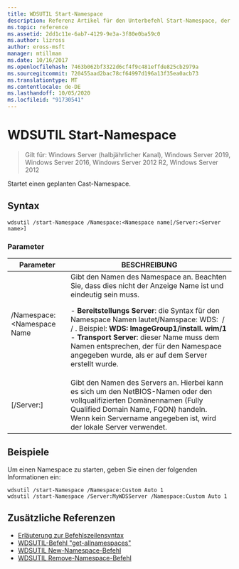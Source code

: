 ```yaml
---
title: WDSUTIL Start-Namespace
description: Referenz Artikel für den Unterbefehl Start-Namespace, der einen scheduled-Cast-Namespace startet.
ms.topic: reference
ms.assetid: 2dd1c11e-6ab7-4129-9e3a-3f80e0ba59c0
ms.author: lizross
author: eross-msft
manager: mtillman
ms.date: 10/16/2017
ms.openlocfilehash: 7463b062bf3322d6cf4f9c481effde825cb2979a
ms.sourcegitcommit: 720455aad2bac78cf64997d196a13f35ea0acb73
ms.translationtype: MT
ms.contentlocale: de-DE
ms.lasthandoff: 10/05/2020
ms.locfileid: "91730541"
---
```

# <a name="wdsutil-start-namespace"></a>WDSUTIL Start-Namespace

> Gilt für: Windows Server (halbjährlicher Kanal), Windows Server 2019, Windows Server 2016, Windows Server 2012 R2, Windows Server 2012

Startet einen geplanten Cast-Namespace.

## <a name="syntax"></a>Syntax
```
wdsutil /start-Namespace /Namespace:<Namespace name[/Server:<Server name>]
```
### <a name="parameters"></a>Parameter

|          Parameter          |                                                                                                                                                                                             BESCHREIBUNG                                                                                                                                                                                             |
|-----------------------------|-----------------------------------------------------------------------------------------------------------------------------------------------------------------------------------------------------------------------------------------------------------------------------------------------------------------------------------------------------------------------------------------------------|
| /Namespace: <Namespace Name| Gibt den Namen des Namespace an. Beachten Sie, dass dies nicht der Anzeige Name ist und eindeutig sein muss.<p>-   **Bereitstellungs Server**: die Syntax für den Namespace Namen lautet/Namspace: WDS: <Image group> / <Image name> / <Index> . Beispiel: **WDS: ImageGroup1/install. wim/1**<br />-   **Transport Server**: dieser Name muss dem Namen entsprechen, der für den Namespace angegeben wurde, als er auf dem Server erstellt wurde. |
|   [/Server:<Server name>]   |                                                                                                           Gibt den Namen des Servers an. Hierbei kann es sich um den NetBIOS-Namen oder den vollqualifizierten Domänennamen (Fully Qualified Domain Name, FQDN) handeln. Wenn kein Servername angegeben ist, wird der lokale Server verwendet.                                                                                                           |

## <a name="examples"></a>Beispiele
Um einen Namespace zu starten, geben Sie einen der folgenden Informationen ein:
```
wdsutil /start-Namespace /Namespace:Custom Auto 1
wdsutil /start-Namespace /Server:MyWDSServer /Namespace:Custom Auto 1
```
## <a name="additional-references"></a>Zusätzliche Referenzen
- [Erläuterung zur Befehlszeilensyntax](command-line-syntax-key.md)
- [WDSUTIL-Befehl "get-allnamespaces"](wdsutil-get-allnamespaces.md)
- [WDSUTIL New-Namespace-Befehl](wdsutil-new-namespace.md)
- [WDSUTIL Remove-Namespace-Befehl](wdsutil-remove-namespace.md)
